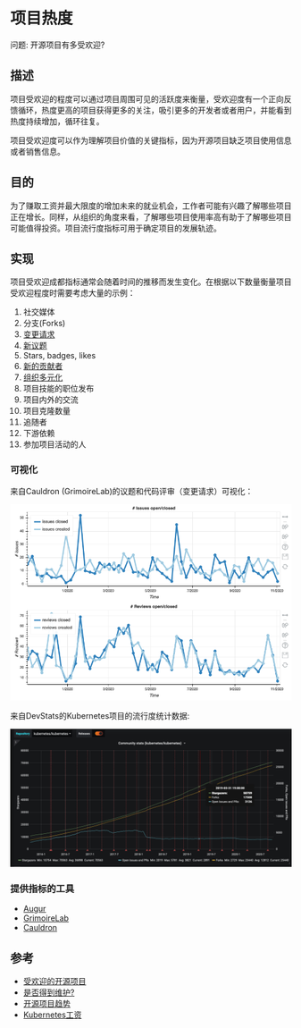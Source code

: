 
# 项目热度
问题: 开源项目有多受欢迎?  

## 描述
项目受欢迎的程度可以通过项目周围可见的活跃度来衡量，受欢迎度有一个正向反馈循环，热度更高的项目获得更多的关注，吸引更多的开发者或者用户，并能看到热度持续增加，循环往复。

项目受欢迎度可以作为理解项目价值的关键指标，因为开源项目缺乏项目使用信息或者销售信息。

## 目的

为了赚取工资并最大限度的增加未来的就业机会，工作者可能有兴趣了解哪些项目正在增长。同样，从组织的角度来看，了解哪些项目使用率高有助于了解哪些项目可能值得投资。项目流行度指标可用于确定项目的发展轨迹。

## 实现
项目受欢迎成都指标通常会随着时间的推移而发生变化。在根据以下数量衡量项目受欢迎程度时需要考虑大量的示例：

1. 社交媒体
1. 分支(Forks)
1. [变更请求](https://chaoss.community/metric-change-requests/)
1. [新议题](https://chaoss.community/metric-issues-new/)
1. Stars, badges, likes
1. [新的贡献者](https://chaoss.community/metric-new-contributors/)
1. [组织多元化](https://chaoss.community/metric-organizational-diversity/)
1. 项目技能的职位发布
1. 项目内外的交流
1. 项目克隆数量
1. 追随者
1. 下游依赖
1. 参加项目活动的人

### 可视化

来自Cauldron (GrimoireLab)的议题和代码评审（变更请求）可视化：

![Issues and reviews](images/project-popularity_issues-and-reviews.png)


来自DevStats的Kubernetes项目的流行度统计数据:

![Kubernetes_project_popularity](images/project-popularity_kubernetes.png)

### 提供指标的工具
* [Augur](https://github.com/chaoss/augur)
* [GrimoireLab](https://chaoss.github.io/grimoirelab/)
* [Cauldron](https://cauldron.io/)
## 参考
- [受欢迎的开源项目](http://blog.honeypot.io/most-exciting-open-source-projects-2018/)
- [是否得到维护?](https://isitmaintained.com/)
- [开源项目趋势](https://github.blog/2018-02-08-open-source-project-trends-for-2018/)
- [Kubernetes工资](https://www.payscale.com/research/US/Skill=Kubernetes/Salary)

